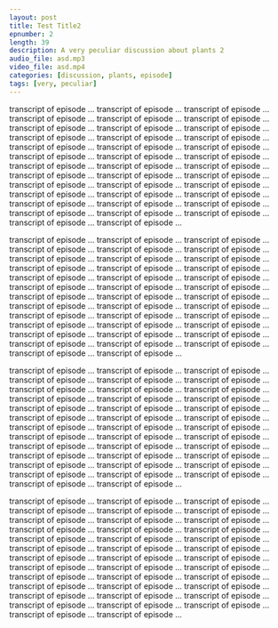 ```yaml
---
layout: post
title: Test Title2
epnumber: 2
length: 39
description: A very peculiar discussion about plants 2
audio_file: asd.mp3
video_file: asd.mp4
categories: [discussion, plants, episode]
tags: [very, peculiar]
---
```



transcript of episode ... transcript of episode ... transcript of episode ... transcript of episode ... transcript of episode ... transcript of episode ... transcript of episode ... transcript of episode ... transcript of episode ... transcript of episode ... transcript of episode ... transcript of episode ... transcript of episode ... transcript of episode ... transcript of episode ... transcript of episode ... transcript of episode ... transcript of episode ... transcript of episode ... transcript of episode ... transcript of episode ... transcript of episode ... transcript of episode ... transcript of episode ... transcript of episode ... transcript of episode ... transcript of episode ... transcript of episode ... transcript of episode ... transcript of episode ... transcript of episode ... transcript of episode ... transcript of episode ... transcript of episode ... transcript of episode ... transcript of episode ... transcript of episode ... transcript of episode ... 

transcript of episode ... transcript of episode ... transcript of episode ... transcript of episode ... transcript of episode ... transcript of episode ... transcript of episode ... transcript of episode ... transcript of episode ... transcript of episode ... transcript of episode ... transcript of episode ... transcript of episode ... transcript of episode ... transcript of episode ... transcript of episode ... transcript of episode ... transcript of episode ... transcript of episode ... transcript of episode ... transcript of episode ... transcript of episode ... transcript of episode ... transcript of episode ... transcript of episode ... transcript of episode ... transcript of episode ... transcript of episode ... transcript of episode ... transcript of episode ... transcript of episode ... transcript of episode ... transcript of episode ... transcript of episode ... transcript of episode ... transcript of episode ... transcript of episode ... transcript of episode ... 

transcript of episode ... transcript of episode ... transcript of episode ... transcript of episode ... transcript of episode ... transcript of episode ... transcript of episode ... transcript of episode ... transcript of episode ... transcript of episode ... transcript of episode ... transcript of episode ... transcript of episode ... transcript of episode ... transcript of episode ... transcript of episode ... transcript of episode ... transcript of episode ... transcript of episode ... transcript of episode ... transcript of episode ... transcript of episode ... transcript of episode ... transcript of episode ... transcript of episode ... transcript of episode ... transcript of episode ... transcript of episode ... transcript of episode ... transcript of episode ... transcript of episode ... transcript of episode ... transcript of episode ... transcript of episode ... transcript of episode ... transcript of episode ... transcript of episode ... transcript of episode ... 

transcript of episode ... transcript of episode ... transcript of episode ... transcript of episode ... transcript of episode ... transcript of episode ... transcript of episode ... transcript of episode ... transcript of episode ... transcript of episode ... transcript of episode ... transcript of episode ... transcript of episode ... transcript of episode ... transcript of episode ... transcript of episode ... transcript of episode ... transcript of episode ... transcript of episode ... transcript of episode ... transcript of episode ... transcript of episode ... transcript of episode ... transcript of episode ... transcript of episode ... transcript of episode ... transcript of episode ... transcript of episode ... transcript of episode ... transcript of episode ... transcript of episode ... transcript of episode ... transcript of episode ... transcript of episode ... transcript of episode ... transcript of episode ... transcript of episode ... transcript of episode ... 